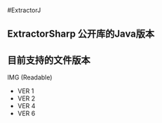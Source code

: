 #ExtractorJ

ExtractorSharp 公开库的Java版本
-

目前支持的文件版本
--
IMG (Readable)
+ VER 1 
+ VER 2 
+ VER 4 
+ VER 6 